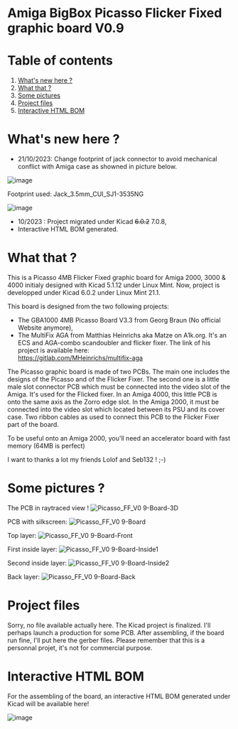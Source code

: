 # Amiga BigBox Picasso Flicker Fixed graphic board V0.9

# Table of contents
1. [What's new here ?](#0)
2. [What that ?](#1)
3. [Some pictures](#2)
4. [Project files](#3)
5. [Interactive HTML BOM](#4)

# What's new here ? <a name="0"></a>
- 21/10/2023: Change footprint of jack connector to avoid mechanical conflict with Amiga case as showned in picture below.

![image](https://github.com/nobodyisinocent/Amiga-BigBox-Picasso-Flicker-Fixer-graphic-board/assets/80821708/cfd2dcb2-e4dd-43af-b72b-f824fb010bcb)

Footprint used: Jack_3.5mm_CUI_SJ1-3535NG

![image](https://github.com/nobodyisinocent/Amiga-BigBox-Picasso-Flicker-Fixer-graphic-board/assets/80821708/253f6a4d-b3f2-4f20-9715-ceb9226bdec1)


- 10/2023 : Project migrated under Kicad <del>6.0.2</del> 7.0.8,
- Interactive HTML BOM generated.

# What that ? <a name="1"></a>
This is a Picasso 4MB Flicker Fixed graphic board for Amiga 2000, 3000 &amp; 4000 initialy designed with Kicad 5.1.12 under Linux Mint.
Now, project is developped under Kicad 6.0.2 under Linux Mint 21.1.

This board is designed from the two following projects:
  - The GBA1000 4MB Picasso Board V3.3 from Georg Braun (No official Website anymore),
  - The MultiFix AGA from Matthias Heinrichs aka Matze on A1k.org. It's an ECS and AGA-combo scandoubler and flicker fixer.
  The link of his project is available here:  
  https://gitlab.com/MHeinrichs/multifix-aga
    
The Picasso graphic board is made of two PCBs. The main one includes the designs of the Picasso and of the Flicker Fixer. The second one is a little male slot connector PCB which must be connected into the video slot of the Amiga. It's used for the Flicked fixer. In an Amiga 4000, this little PCB is onto the same axis as the Zorro edge slot. In the Amiga 2000, it must be connected into the video slot which located between its PSU and its cover case. Two ribbon cables as used to connect this PCB to the Flicker Fixer part of the board. 

To be useful onto an Amiga 2000, you'll need an accelerator board with fast memory (64MB is perfect) 

I want to thanks a lot my friends Lolof and Seb132 ! ;-)

# Some pictures ? <a name="2"></a>
  
The PCB in raytraced view !
![Picasso_FF_V0 9-Board-3D](https://user-images.githubusercontent.com/80821708/192138232-0980a8f4-f7ab-41ed-835d-e44e98105e04.png)

PCB with silkscreen:
![Picasso_FF_V0 9-Board](https://user-images.githubusercontent.com/80821708/192138204-b8575fb5-7632-45b8-b50c-aa4279b76107.png)

Top layer:
![Picasso_FF_V0 9-Board-Front](https://user-images.githubusercontent.com/80821708/192138208-3882107a-19d0-4e16-9dbd-e4f735679f8a.png)

First inside layer:
![Picasso_FF_V0 9-Board-Inside1](https://user-images.githubusercontent.com/80821708/192138212-ad65cb16-fbc5-4c6e-8a14-595d25aa4300.png)

Second inside layer:
![Picasso_FF_V0 9-Board-Inside2](https://user-images.githubusercontent.com/80821708/192138219-f35df53d-d64d-4f8e-9ac6-da8bce98c020.png)

Back layer:
![Picasso_FF_V0 9-Board-Back](https://user-images.githubusercontent.com/80821708/192138207-c43ad853-ff0e-43da-a6f0-e8d194fdb732.png)
  
  
# Project files <a name="3"></a>
  
Sorry, no file available actually here.
The Kicad project is finalized. I'll perhaps launch a production for some PCB. After assembling, if the board run fine, I'll put here the gerber files. Please remember that this is a personnal projet, it's not for commercial purpose.

# Interactive HTML BOM <a name="4"></a>
For the assembling of the board, an interactive HTML BOM generated under Kicad will be available here!

![image](https://github.com/nobodyisinocent/Amiga-BigBox-Picasso-Flicker-Fixer-graphic-board/assets/80821708/9f5236b9-a6b9-4034-9ae6-0d34c69d1015)

